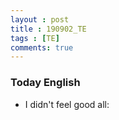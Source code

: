```yaml
---
layout : post
title : 190902_TE 
tags : [TE]
comments: true
---
```

### Today English
- I didn't feel good all:
